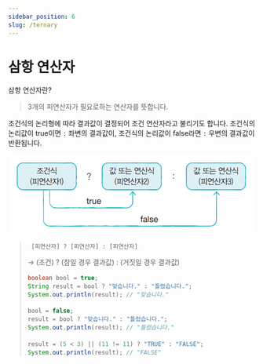 ```yaml
---
sidebar_position: 6
slug: /ternary
---
```


# 삼항 연산자

삼항 연산자란?
> 3개의 피연산자가 필요로하는 연산자를 뜻합니다.

조건식의 논리형에 따라 결과값이 결정되어 조건 연산자라고 불리기도 합니다.
조건식의 논리값이 true이면 `:` 좌변의 결과값이, 조건식의 논리값이 false라면 `:` 우변의 결과값이 반환됩니다.

![img.png](img.png)

>` [피연산자] ? [피연산자] : [피연산자]`
> 
> → (조건) ? (참일 경우 결과값) : (거짓일 경우 결과값)
>```java
> boolean bool = true;
> String result = bool ? "맞습니다." : "틀렸습니다.";
> System.out.println(result); // "맞습니다."
>
> bool = false;
> result = bool ? "맞습니다." : "틀렸습니다.";
> System.out.println(result); // "틀렸습니다."
>
> result = (5 < 3) || (11 != 11) ? "TRUE" : "FALSE";
> System.out.println(result); // "FALSE"
>```